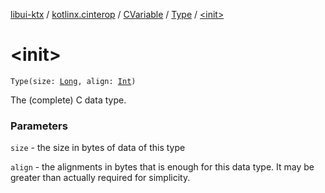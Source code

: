 [libui-ktx](../../../index.md) / [kotlinx.cinterop](../../index.md) / [CVariable](../index.md) / [Type](index.md) / [&lt;init&gt;](./-init-.md)

# &lt;init&gt;

`Type(size: `[`Long`](https://kotlinlang.org/api/latest/jvm/stdlib/kotlin/-long/index.html)`, align: `[`Int`](https://kotlinlang.org/api/latest/jvm/stdlib/kotlin/-int/index.html)`)`

The (complete) C data type.

### Parameters

`size` - the size in bytes of data of this type

`align` - the alignments in bytes that is enough for this data type.
It may be greater than actually required for simplicity.